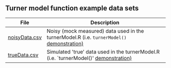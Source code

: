 ## Turner model function example data sets

| File            | Description                                                                                       |
|-----------------|---------------------------------------------------------------------------------------------------|
| [noisyData.csv](https://github.com/bsh2/Fitness-Fatigue-Models/blob/main/functions/documentation/data/turner_testing/noisyData.csv) | Noisy (mock measured) data used in the turnerModel.R (i.e. `turnerModel()` [demonstration)]() |
| [trueData.csv](https://github.com/bsh2/Fitness-Fatigue-Models/blob/main/functions/documentation/data/turner_testing/trueData.csv) | Simulated 'true' data used in the turnerModel.R (i.e. `turnerModel()' [demonstration)]() |
